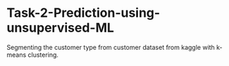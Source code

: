# Task-2-Prediction-using-unsupervised-ML
Segmenting the customer type from customer dataset from kaggle with k-means clustering.
